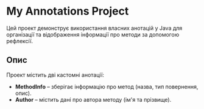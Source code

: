 # My Annotations Project

Цей проект демонструє використання власних анотацій у Java для організації та відображення інформації про методи за допомогою рефлексії.

## Опис

Проект містить дві кастомні анотації:
- **MethodInfo** – зберігає інформацію про метод (назва, тип повернення, опис).
- **Author** – містить дані про автора методу (ім'я та прізвище).


